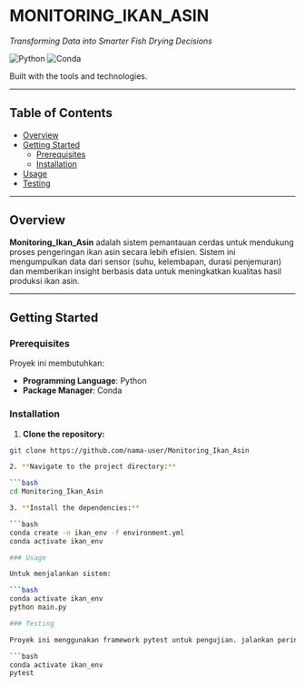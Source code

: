 # MONITORING_IKAN_ASIN

*Transforming Data into Smarter Fish Drying Decisions*

![Python](https://img.shields.io/badge/python-3.10-blue)
![Conda](https://img.shields.io/badge/package-conda-green)

Built with the tools and technologies.

---

## Table of Contents

- [Overview](#overview)
- [Getting Started](#getting-started)
  - [Prerequisites](#prerequisites)
  - [Installation](#installation)
- [Usage](#usage)
- [Testing](#testing)

---

## Overview

**Monitoring_Ikan_Asin** adalah sistem pemantauan cerdas untuk mendukung proses pengeringan ikan asin secara lebih efisien. Sistem ini mengumpulkan data dari sensor (suhu, kelembapan, durasi penjemuran) dan memberikan insight berbasis data untuk meningkatkan kualitas hasil produksi ikan asin.

---

## Getting Started

### Prerequisites

Proyek ini membutuhkan:

- **Programming Language**: Python
- **Package Manager**: Conda

### Installation

1. **Clone the repository:**

```bash
git clone https://github.com/nama-user/Monitoring_Ikan_Asin

2. **Navigate to the project directory:**

```bash
cd Monitoring_Ikan_Asin

3. **Install the dependencies:**

```bash
conda create -n ikan_env -f environment.yml
conda activate ikan_env

### Usage

Untuk menjalankan sistem:

```bash
conda activate ikan_env
python main.py

### Testing

Proyek ini menggunakan framework pytest untuk pengujian. jalankan perintah berikut:

```bash
conda activate ikan_env
pytest


















